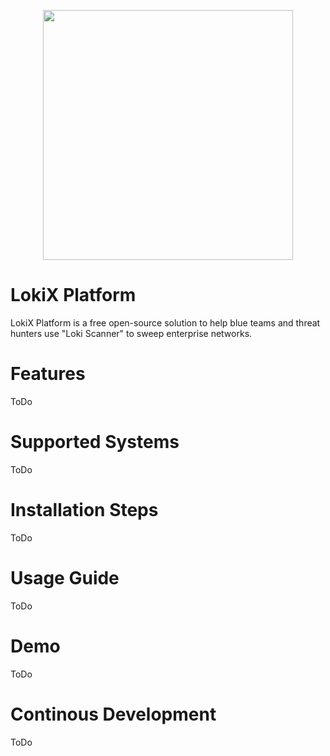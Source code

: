 <p align="center"><img src="https://res.cloudinary.com/dtfbvvkyp/image/upload/v1566331377/laravel-logolockup-cmyk-red.svg" width="400"></p>

# LokiX Platform
LokiX Platform is a free open-source solution to help blue teams and threat hunters use "Loki Scanner" to sweep enterprise networks.

# Features
ToDo

# Supported Systems
ToDo

# Installation Steps
ToDo

# Usage Guide
ToDo

# Demo
ToDo

# Continous Development
ToDo



